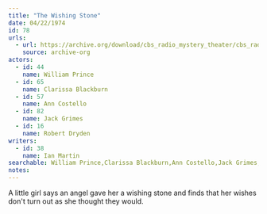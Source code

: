 ```yaml
---
title: "The Wishing Stone"
date: 04/22/1974
id: 78
urls: 
  - url: https://archive.org/download/cbs_radio_mystery_theater/cbs_radio_mystery_theater-0051-0100.zip/cbs_radio_mystery_theater-0051-0100%2Fcbsrmt_0078_the_wishing_stone.mp3
    source: archive-org
actors:  
  - id: 44
    name: William Prince  
  - id: 65
    name: Clarissa Blackburn  
  - id: 57
    name: Ann Costello  
  - id: 82
    name: Jack Grimes  
  - id: 16
    name: Robert Dryden
writers:  
  - id: 38
    name: Ian Martin
searchable: William Prince,Clarissa Blackburn,Ann Costello,Jack Grimes,Robert Dryden Ian Martin
notes:  
---
```

A little girl says an angel gave her a wishing stone and finds that her wishes don't turn out as she thought they would.